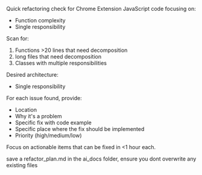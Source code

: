 Quick refactoring check for Chrome Extension JavaScript code focusing on:
- Function complexity
- Single responsibility

Scan for:
1. Functions >20 lines that need decomposition
2. long files that need decomposition
3. Classes with multiple responsibilities

Desired architecture:
- Single responsibility

For each issue found, provide:
- Location
- Why it's a problem
- Specific fix with code example
- Specific place where the fix should be implemented
- Priority (high/medium/low)

Focus on actionable items that can be fixed in <1 hour each.

save a refactor_plan.md in the ai_docs folder, ensure you dont overwrite any existing files
